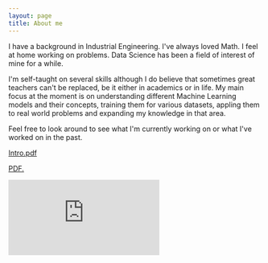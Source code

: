 ```yaml
---
layout: page
title: About me
---
```


I have a background in Industrial Engineering. I've always loved Math. I feel at home working on problems. Data Science has been a field of interest of mine for a while. 

I'm self-taught on several skills although I do believe that sometimes great teachers can't be replaced, be it either in academics or in life. My main focus at the moment is on understanding different Machine Learning models and their concepts, training them for various datasets, appling them to real world problems and expanding my knowledge in that area.


Feel free to look around to see what I'm currently working on or what I've worked on in the past. 

[Intro.pdf](http://tomthomas.github.io/pdf/Tomthomas2020T.pdf)

<a href="tomthomas.github.io/pdf/Tomthomas2020T.pdf" target="_blank">PDF.</a>

<embed src="https://tomthomas.github.io/pdf/Tomthomas2020T.pdf" type="application/pdf" />
